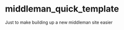 middleman_quick_template
========================

Just to make building up a new middleman site easier
